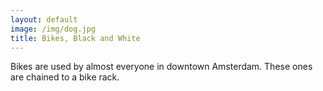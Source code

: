 ```yaml
---
layout: default
image: /img/dog.jpg
title: Bikes, Black and White
---
```

Bikes are used by almost everyone in downtown Amsterdam. These ones are chained to a bike rack.